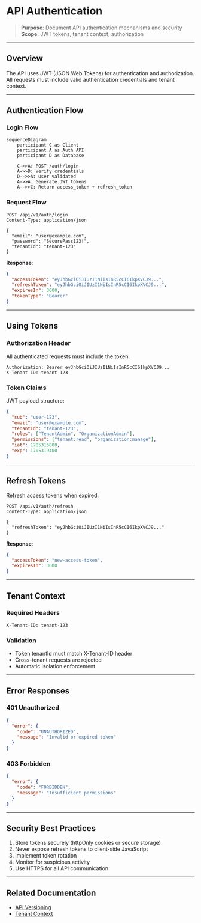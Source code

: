 # API Authentication

> **Purpose**: Document API authentication mechanisms and security  
> **Scope**: JWT tokens, tenant context, authorization

---

## Overview

The API uses JWT (JSON Web Tokens) for authentication and authorization. All requests must include valid authentication credentials and tenant context.

---

## Authentication Flow

### Login Flow

```mermaid
sequenceDiagram
    participant C as Client
    participant A as Auth API
    participant D as Database
    
    C->>A: POST /auth/login
    A->>D: Verify credentials
    D-->>A: User validated
    A->>A: Generate JWT tokens
    A-->>C: Return access_token + refresh_token
```

### Request Flow

```http
POST /api/v1/auth/login
Content-Type: application/json

{
  "email": "user@example.com",
  "password": "SecurePass123!",
  "tenantId": "tenant-123"
}
```

**Response**:

```json
{
  "accessToken": "eyJhbGciOiJIUzI1NiIsInR5cCI6IkpXVCJ9...",
  "refreshToken": "eyJhbGciOiJIUzI1NiIsInR5cCI6IkpXVCJ9...",
  "expiresIn": 3600,
  "tokenType": "Bearer"
}
```

---

## Using Tokens

### Authorization Header

All authenticated requests must include the token:

```http
Authorization: Bearer eyJhbGciOiJIUzI1NiIsInR5cCI6IkpXVCJ9...
X-Tenant-ID: tenant-123
```

### Token Claims

JWT payload structure:

```json
{
  "sub": "user-123",
  "email": "user@example.com",
  "tenantId": "tenant-123",
  "roles": ["TenantAdmin", "OrganizationAdmin"],
  "permissions": ["tenant:read", "organization:manage"],
  "iat": 1705315800,
  "exp": 1705319400
}
```

---

## Refresh Tokens

Refresh access tokens when expired:

```http
POST /api/v1/auth/refresh
Content-Type: application/json

{
  "refreshToken": "eyJhbGciOiJIUzI1NiIsInR5cCI6IkpXVCJ9..."
}
```

**Response**:

```json
{
  "accessToken": "new-access-token",
  "expiresIn": 3600
}
```

---

## Tenant Context

### Required Headers

```http
X-Tenant-ID: tenant-123
```

### Validation

- Token tenantId must match X-Tenant-ID header
- Cross-tenant requests are rejected
- Automatic isolation enforcement

---

## Error Responses

### 401 Unauthorized

```json
{
  "error": {
    "code": "UNAUTHORIZED",
    "message": "Invalid or expired token"
  }
}
```

### 403 Forbidden

```json
{
  "error": {
    "code": "FORBIDDEN",
    "message": "Insufficient permissions"
  }
}
```

---

## Security Best Practices

1. Store tokens securely (httpOnly cookies or secure storage)
2. Never expose refresh tokens to client-side JavaScript
3. Implement token rotation
4. Monitor for suspicious activity
5. Use HTTPS for all API communication

---

## Related Documentation

- [API Versioning](./versioning.md)
- [Tenant Context](./tenant-context.md)
